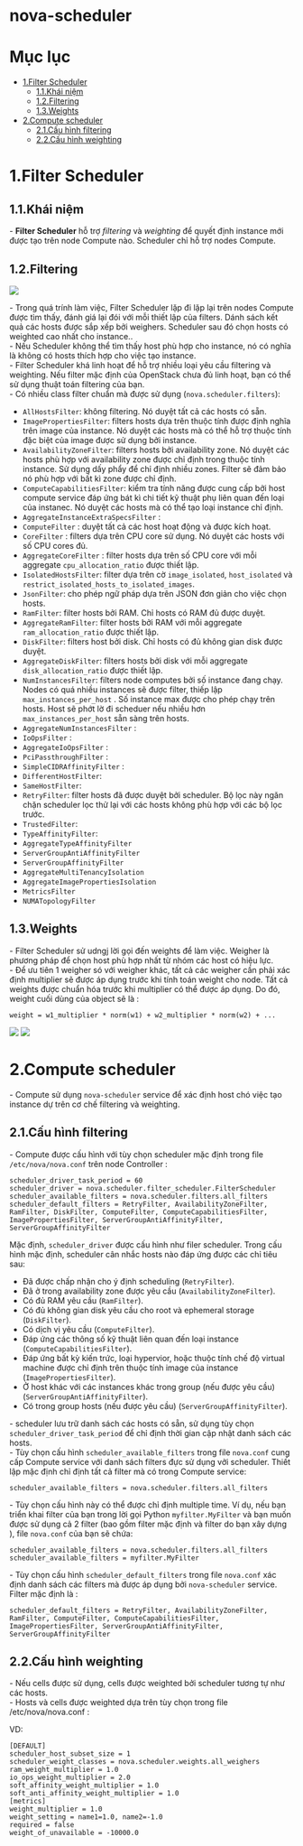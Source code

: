 # nova-scheduler

# Mục lục
- [1.Filter Scheduler](#1)
    - [1.1.Khái niệm](#1.1)
    - [1.2.Filtering](#1.2)
    - [1.3.Weights](#1.3)
- [2.Compute scheduler](#2)
	- [2.1.Cấu hình filtering](#2.1)
	- [2.2.Cấu hình weighting](#2.2)


<a name="1"></a>
# 1.Filter Scheduler
<a name="1.1"></a>
## 1.1.Khái niệm
\- **Filter Scheduler** hỗ trợ *filtering* và *weighting* để quyết định instance mới được tạo trên node Compute nào. Scheduler chỉ hỗ trợ nodes Compute.  

<a name="1.2"></a>
## 1.2.Filtering
<img src="../images/nova-scheduler1.png" />

\- Trong quá trính làm việc, Filter Scheduler lặp đi lặp lại trên nodes Compute được tìm thấy, đánh giá lại đói với mỗi thiết lập của filters. Dánh sách kết quả các hosts được sắp xếp bởi weighers. Scheduler sau đó chọn hosts có weighted cao nhất cho instance..  
\- Nếu Scheduler không thể tìm thấy host phù hợp cho instance, nó có nghĩa là không có hosts thích hợp cho việc tạo instance.  
\- Filter Scheduler khá linh hoạt để hỗ trợ nhiều loại yêu cầu filtering và weighting. Nếu filter mặc định của OpenStack chưa đủ linh hoạt, bạn có thể sử dụng thuật toán filtering của bạn.  
\- Có nhiều class filter chuẩn mà được sử dụng (`nova.scheduler.filters`):  
- `AllHostsFilter`: không filtering. Nó duyệt tất cả các hosts có sẵn.  
- `ImagePropertiesFilter`: filters hosts dựa trên thuộc tính được định nghĩa trên image của instance. Nó duyệt các hosts mà có thể hỗ trợ thuộc tính đặc biệt của image được sử dụng bởi instance.  
- `AvailabilityZoneFilter`: filters hosts bởi availability zone. Nó duyệt các hosts phù hợp với availability zone được chỉ định trong thuộc tính instance. Sử dụng dấy phẩy để chỉ định nhiều zones. Filter sẽ đảm bảo nó phù hợp với bất kì zone được chỉ định.  
- `ComputeCapabilitiesFilter`: kiểm tra tính năng được cung cấp bởi host compute service đáp ứng bát kì chi tiết kỹ thuật phụ liên quan đến loại của instanec. Nó duyệt các hosts mà có thể tạo loại instance chỉ định.  
- `AggregateInstanceExtraSpecsFilter` :
- `ComputeFilter` : duyệt tất cả các host hoạt động và được kích hoạt.
- `CoreFilter` : filters dựa trên CPU core sử dụng. Nó duyệt các hosts với số CPU cores đủ.
- `AggregateCoreFilter` : filter hosts dựa trên số CPU core với mỗi aggregate `cpu_allocation_ratio` được thiết lập.
- `IsolatedHostsFilter`: filter dựa trên cờ `image_isolated`, `host_isolated` và `restrict_isolated_hosts_to_isolated_images`.
- `JsonFilter`: cho phép ngữ pháp dựa trên JSON đơn giản cho việc chọn hosts.
- `RamFilter`: filter hosts bởi RAM. Chỉ hosts có RAM đủ được duyệt.
- `AggregateRamFilter`: filter hosts bởi RAM với mỗi aggregate `ram_allocation_ratio` được thiết lập.
- `DiskFilter`: filters host bởi disk. Chỉ hosts có đủ không gian disk được duyệt. 
- `AggregateDiskFilter`: filters hosts bởi disk với mỗi aggregate `disk_allocation_ratio` được thiết lập.
- `NumInstancesFilter`: filters node computes bởi số instance đang chạy. Nodes có quá nhiều instances sẽ được filter, thiếp lập `max_instances_per_host` . Số instance max được cho phép chạy trên hosts. Host sẽ phớt lờ đi scheduer nếu nhiều hơn `max_instances_per_host` sẵn sàng trên hosts. 
- `AggregateNumInstancesFilter` :
- `IoOpsFilter` :
- `AggregateIoOpsFilter` :
- `PciPassthroughFilter` :
- `SimpleCIDRAffinityFilter` :
- `DifferentHostFilter`:
- `SameHostFilter`:
- `RetryFilter`: filter hosts đã được duyệt bởi scheduler. Bộ lọc này ngăn chặn scheduler lọc thử lại với các hosts không phù hợp với các bộ lọc trước.
- `TrustedFilter`:
- `TypeAffinityFilter`: 
- `AggregateTypeAffinityFilter` 
- `ServerGroupAntiAffinityFilter` 
- `ServerGroupAffinityFilter` 
- `AggregateMultiTenancyIsolation` 
- `AggregateImagePropertiesIsolation` 
- `MetricsFilter` 
- `NUMATopologyFilter`

<a name="1.3"></a>
## 1.3.Weights
\- Filter Scheduler sử udngj lời gọi đến weights để làm việc. Weigher là phương pháp để chọn host phù hợp nhất từ nhóm các host có hiệu lực.  
\- Để ưu tiên 1 weigher só với weigher khác, tất cả các weigher cần phải xác định multiplier sẽ được áp dụng trước khi tính toán weight cho node. Tất cả weights được chuẩn hóa trước khi multiplier có thể được áp dụng. Do đó, weight cuối dùng của object sẽ là :  
```
weight = w1_multiplier * norm(w1) + w2_multiplier * norm(w2) + ...
```

<img src="../images/nova-scheduler2.png" />

<img src="../images/nova-scheduler3.png" />

<a name="2"></a>
# 2.Compute scheduler
\- Compute sử dụng `nova-scheduler` service để xác định host chó việc tạo instance dự trên cơ chế filtering và weighting.  

<a name="2.2"></a>
## 2.1.Cấu hình filtering
\- Compute được cấu hình với tùy chọn scheduler mặc định trong file `/etc/nova/nova.conf` trên node Controller :  
```
scheduler_driver_task_period = 60
scheduler_driver = nova.scheduler.filter_scheduler.FilterScheduler
scheduler_available_filters = nova.scheduler.filters.all_filters
scheduler_default_filters = RetryFilter, AvailabilityZoneFilter, RamFilter, DiskFilter, ComputeFilter, ComputeCapabilitiesFilter, ImagePropertiesFilter, ServerGroupAntiAffinityFilter, ServerGroupAffinityFilter
```

Mặc định, `scheduler_driver` được cấu hình như filer scheduler. Trong cấu hình mặc định, scheduler cân nhắc hosts nào đáp ứng được các chỉ tiêu sau:  
- Đã được chấp nhận cho ý định scheduling (`RetryFilter`).
- Đã ở trong availability zone được yêu cầu (`AvailabilityZoneFilter`).
- Có đủ RAM yêu cầu (`RamFilter`).
- Có đủ không gian disk yêu cầu cho root và ephemeral storage (`DiskFilter`).
- Có dịch vị yêu cầu (`ComputeFilter`).
- Đáp ứng các thông số kỹ thuật liên quan đến loại instance (`ComputeCapabilitiesFilter`).
- Đáp ứng bất kỳ kiến trức, loại hypervior, hoặc thuộc tính chế độ virtual machine được chỉ định trên thuộc tính image của instance (`ImagePropertiesFilter`).
- Ở host khác với các instances khác trong group (nếu được yêu cầu) (`ServerGroupAntiAffinityFilter`).
- Có trong group hosts (nếu được yêu cầu) (`ServerGroupAffinityFilter`).

\- scheduler lưu trữ danh sách các hosts có sẵn, sử dụng tùy chọn `scheduler_driver_task_period` để chỉ định thời gian cập nhật danh sách các hosts.  
\- Tùy chọn cấu hình `scheduler_available_filters` trong file `nova.conf` cung cấp Compute service với danh sách filters đực sử dụng vởi scheduler. Thiết lập mặc định chỉ định tất cả filter mà có trong Compute service:  
```
scheduler_available_filters = nova.scheduler.filters.all_filters
```

\- Tùy chọn cấu hình này có thể được chỉ định multiple time. Ví dụ, nếu bạn triển khai filter của bạn trong lời gọi Python `myfilter.MyFilter` và bạn muốn được sử dụng cả 2 filter (bao gồm filter mặc định và filter do bạn xây dựng ), file `nova.conf` của bạn sẽ chứa:  
```
scheduler_available_filters = nova.scheduler.filters.all_filters
scheduler_available_filters = myfilter.MyFilter
```

\- Tùy chọn cấu hình `scheduler_default_filters` trong file `nova.conf` xác định danh sách các filters mà được áp dụng bởi `nova-scheduler` service. Filter mặc định là :  
```
scheduler_default_filters = RetryFilter, AvailabilityZoneFilter, RamFilter, ComputeFilter, ComputeCapabilitiesFilter, ImagePropertiesFilter, ServerGroupAntiAffinityFilter, ServerGroupAffinityFilter
```

<a name="2.2"></a>
## 2.2.Cấu hình weighting
\- Nếu cells được sử dụng, cells được weighted bởi scheduler tương tự như các hosts.  
\- Hosts và cells được weighted dựa trên tùy chọn trong file /etc/nova/nova.conf :  

VD:  
```
[DEFAULT]
scheduler_host_subset_size = 1
scheduler_weight_classes = nova.scheduler.weights.all_weighers
ram_weight_multiplier = 1.0
io_ops_weight_multiplier = 2.0
soft_affinity_weight_multiplier = 1.0
soft_anti_affinity_weight_multiplier = 1.0
[metrics]
weight_multiplier = 1.0
weight_setting = name1=1.0, name2=-1.0
required = false
weight_of_unavailable = -10000.0
```













